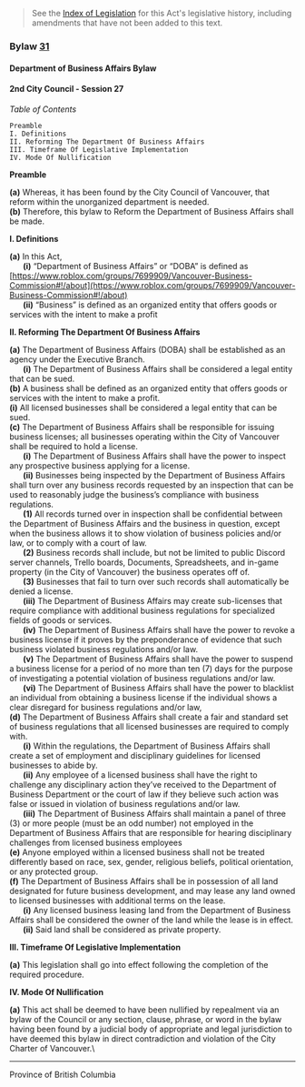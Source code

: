 > See the [Index of Legislation](https://trello.com/b/UTpumOwr/vancouver-legislative-archives) for this Act's legislative history, including amendments that have not been added to this text.

### Bylaw [31](https://drive.google.com/file/d/1PY1pfubDBCYpyIwefneWPZXxEPcI7Pvl/view)

#### Department of Business Affairs Bylaw

#### 2nd City Council - Session 27

_Table of Contents_


```
Preamble
I. Definitions
II. Reforming The Department Of Business Affairs
III. Timeframe Of Legislative Implementation
IV. Mode Of Nullification
```

**Preamble**

**(a)** Whereas, it has been found by the City Council of Vancouver, that reform within the unorganized department is needed. \
**(b)** Therefore, this bylaw to Reform the Department of Business Affairs shall be made. 

**I. Definitions**

**(a)** In this Act, \
&nbsp;&nbsp;&nbsp;&nbsp;&nbsp;&nbsp;**(i)** “Department of Business Affairs” or “DOBA” is defined as [https://www.roblox.com/groups/7699909/Vancouver-Business-Commission#!/about](https://www.roblox.com/groups/7699909/Vancouver-Business-Commission#!/about) \
&nbsp;&nbsp;&nbsp;&nbsp;&nbsp;&nbsp;**(ii)** “Business” is defined as an organized entity that offers goods or services with the intent to make a profit

**II. Reforming The Department Of Business Affairs**

**(a)** The Department of Business Affairs (DOBA) shall be established as an agency under the Executive Branch. \
&nbsp;&nbsp;&nbsp;&nbsp;&nbsp;&nbsp;**(i)** The Department of Business Affairs shall be considered a legal entity that can be sued. \
**(b)** A business shall be defined as an organized entity that offers goods or services with the intent to make a profit. \
**(i)** All licensed businesses shall be considered a legal entity that can be sued. \
**(c)** The Department of Business Affairs shall be responsible for issuing business licenses; all businesses operating within the City of Vancouver shall be required to hold a license. \
&nbsp;&nbsp;&nbsp;&nbsp;&nbsp;&nbsp;**(i)** The Department of Business Affairs shall have the power to inspect any prospective business applying for a license. \
&nbsp;&nbsp;&nbsp;&nbsp;&nbsp;&nbsp;**(ii)** Businesses being inspected by the Department of Business Affairs shall turn over any business records requested by an inspection that can be used to reasonably judge the business’s compliance with business regulations. \
&nbsp;&nbsp;&nbsp;&nbsp;&nbsp;&nbsp;**(1)** All records turned over in inspection shall be confidential between the Department of Business Affairs and the business in question, except when the business allows it to show violation of business policies and/or law, or to comply with a court of law. \
&nbsp;&nbsp;&nbsp;&nbsp;&nbsp;&nbsp;**(2)** Business records shall include, but not be limited to public Discord server channels, Trello boards, Documents, Spreadsheets, and in-game property (in the City of Vancouver) the business operates off of. \
&nbsp;&nbsp;&nbsp;&nbsp;&nbsp;&nbsp;**(3)** Businesses that fail to turn over such records shall automatically be denied a license. \
&nbsp;&nbsp;&nbsp;&nbsp;&nbsp;&nbsp;**(iii)** The Department of Business Affairs may create sub-licenses that require compliance with additional business regulations for specialized fields of goods or services. \
&nbsp;&nbsp;&nbsp;&nbsp;&nbsp;&nbsp;**(iv)** The Department of Business Affairs shall have the power to revoke a business license if it proves by the preponderance of evidence that such business violated business regulations and/or law. \
&nbsp;&nbsp;&nbsp;&nbsp;&nbsp;&nbsp;**(v)** The Department of Business Affairs shall have the power to suspend a business license for a period of no more than ten (7) days for the purpose of investigating a potential violation of business regulations and/or law. \
&nbsp;&nbsp;&nbsp;&nbsp;&nbsp;&nbsp;**(vi)** The Department of Business Affairs shall have the power to blacklist an individual from obtaining a business license if the individual shows a clear disregard for business regulations and/or law, \
**(d)** The Department of Business Affairs shall create a fair and standard set of business regulations that all licensed businesses are required to comply with. \
&nbsp;&nbsp;&nbsp;&nbsp;&nbsp;&nbsp;**(i)** Within the regulations, the Department of Business Affairs shall create a set of employment and disciplinary guidelines for licensed businesses to abide by. \
&nbsp;&nbsp;&nbsp;&nbsp;&nbsp;&nbsp;**(ii)** Any employee of a licensed business shall have the right to challenge any disciplinary action they’ve received to the Department of Business Department or the court of law if they believe such action was false or issued in violation of business regulations and/or law. \
&nbsp;&nbsp;&nbsp;&nbsp;&nbsp;&nbsp;**(iii)** The Department of Business Affairs shall maintain a panel of three (3) or more people (must be an odd number) not employed in the Department of Business Affairs that are responsible for hearing disciplinary challenges from licensed business employees \
**(e)** Anyone employed within a licensed business shall not be treated differently based on race, sex, gender, religious beliefs, political orientation, or any protected group. \
**(f)** The Department of Business Affairs shall be in possession of all land designated for future business development, and may lease any land owned to licensed businesses with additional terms on the lease. \
&nbsp;&nbsp;&nbsp;&nbsp;&nbsp;&nbsp;**(i)** Any licensed business leasing land from the Department of Business Affairs shall be considered the owner of the land while the lease is in effect. \
&nbsp;&nbsp;&nbsp;&nbsp;&nbsp;&nbsp;**(ii)** Said land shall be considered as private property. 

**III. Timeframe Of Legislative Implementation**

**(a)** This legislation shall go into effect following the completion of the required procedure. 

**IV. Mode Of Nullification**

**(a)** This act shall be deemed to have been nullified by repealment via an bylaw of the Council or any section, clause, phrase, or word in the bylaw having been found by a judicial body of appropriate and legal jurisdiction to have deemed this bylaw in direct contradiction and violation of the City Charter of Vancouver.\

---

Province of British Columbia